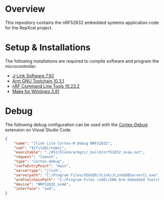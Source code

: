 # Overview
This repository contains the nRF52832 embedded systems application code for the RepXcel project.

# Setup & Installations
The following installations are required to compile software and program the microcontroller.
- [J-Link Software 7.92](https://www.segger.com/downloads/jlink/JLink_Windows_x86_64.exe)
- [Arm GNU Toolchain 10.3.1](https://developer.arm.com/-/media/Files/downloads/gnu-rm/10.3-2021.10/gcc-arm-none-eabi-10.3-2021.10-win32.exe?rev=29bb46cfa0434fbda93abb33c1d480e6&hash=3C58D05EA5D32EF127B9E4D13B3244D26188713C)
- [nRF Command Line Tools 10.23.2](https://nsscprodmedia.blob.core.windows.net/prod/software-and-other-downloads/desktop-software/nrf-command-line-tools/sw/versions-10-x-x/10-23-2/nrf-command-line-tools-10.23.2-x64.exe)
- [Make for Windows 3.81](https://gnuwin32.sourceforge.net/downlinks/make.php)

# Debug
The following debug configuration can be used with the [Cortex-Debug](vscode:extension/marus25.cortex-debug) extension on Visual Studio Code.

```json
{
    "name": "Jlink Lite Cortex-M Debug NRF52832",
    "cwd": "${fileDirname}",
    "executable": "./d52/blank/armgcc/_build/nrf52832_xxaa.out",
    "request": "launch",
    "type": "cortex-debug",
    "runToEntryPoint": "main",
    "servertype": "jlink",
    "serverpath": "C:/Program Files/SEGGER/JLink/JLinkGDBServerCL.exe",
    "armToolchainPath": "C:/Program Files (x86)/GNU Arm Embedded Toolchain/10 2021.10/bin",
    "device": "NRF52832_xxAA",
    "interface": "swd",
}
```